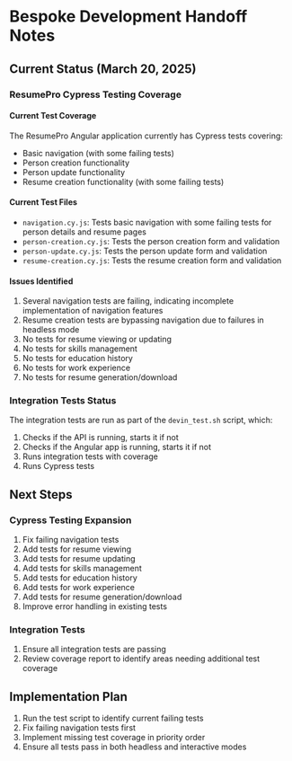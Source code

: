 # Bespoke Development Handoff Notes

## Current Status (March 20, 2025)

### ResumePro Cypress Testing Coverage

#### Current Test Coverage
The ResumePro Angular application currently has Cypress tests covering:
- Basic navigation (with some failing tests)
- Person creation functionality
- Person update functionality
- Resume creation functionality (with some failing tests)

#### Current Test Files
- `navigation.cy.js`: Tests basic navigation with some failing tests for person details and resume pages
- `person-creation.cy.js`: Tests the person creation form and validation
- `person-update.cy.js`: Tests the person update form and validation
- `resume-creation.cy.js`: Tests the resume creation form and validation

#### Issues Identified
1. Several navigation tests are failing, indicating incomplete implementation of navigation features
2. Resume creation tests are bypassing navigation due to failures in headless mode
3. No tests for resume viewing or updating
4. No tests for skills management
5. No tests for education history
6. No tests for work experience
7. No tests for resume generation/download

### Integration Tests Status
The integration tests are run as part of the `devin_test.sh` script, which:
1. Checks if the API is running, starts it if not
2. Checks if the Angular app is running, starts it if not
3. Runs integration tests with coverage
4. Runs Cypress tests

## Next Steps

### Cypress Testing Expansion
1. Fix failing navigation tests
2. Add tests for resume viewing
3. Add tests for resume updating
4. Add tests for skills management
5. Add tests for education history
6. Add tests for work experience
7. Add tests for resume generation/download
8. Improve error handling in existing tests

### Integration Tests
1. Ensure all integration tests are passing
2. Review coverage report to identify areas needing additional test coverage

## Implementation Plan
1. Run the test script to identify current failing tests
2. Fix failing navigation tests first
3. Implement missing test coverage in priority order
4. Ensure all tests pass in both headless and interactive modes
